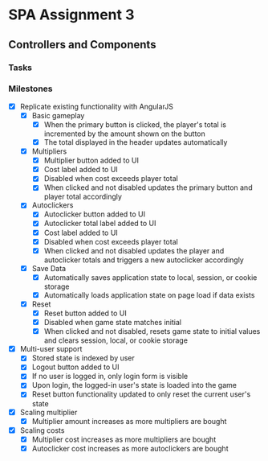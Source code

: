 SPA Assignment 3
===

Controllers and Components
---


### Tasks


### Milestones
- [x] Replicate existing functionality with AngularJS
  - [x] Basic gameplay
    - [x] When the primary button is clicked, the player's total is incremented by the amount shown on the button
    - [x] The total displayed in the header updates automatically
  - [x] Multipliers
    - [x] Multiplier button added to UI
    - [x] Cost label added to UI
    - [x] Disabled when cost exceeds player total
    - [x] When clicked and not disabled updates the primary button and player total accordingly
  - [x] Autoclickers
    - [x] Autoclicker button added to UI
    - [x] Autoclicker total label added to UI
    - [x] Cost label added to UI
    - [x] Disabled when cost exceeds player total
    - [x] When clicked and not disabled updates the player and autoclicker totals and triggers a new autoclicker accordingly
  - [x] Save Data
    - [x] Automatically saves application state to local, session, or cookie storage
    - [x] Automatically loads application state on page load if data exists
  - [x] Reset
    - [x] Reset button added to UI
    - [x] Disabled when game state matches initial
    - [x] When clicked and not disabled, resets game state to initial values and clears session, local, or cookie storage
- [x] Multi-user support
  - [x] Stored state is indexed by user
  - [x] Logout button added to UI
  - [x] If no user is logged in, only login form is visible
  - [x] Upon login, the logged-in user's state is loaded into the game
  - [x] Reset button functionality updated to only reset the current user's state
- [x] Scaling multiplier
  - [x] Multiplier amount increases as more multipliers are bought
- [x] Scaling costs
  - [x] Multiplier cost increases as more multipliers are bought
  - [x] Autoclicker cost increases as more autoclickers are bought
